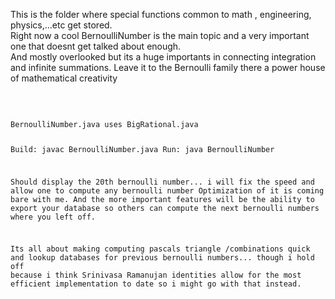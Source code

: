 This is the folder where special functions common to math , engineering, physics,...etc get stored.
<br>
Right now a cool BernoulliNumber is the main topic and a very important one that doesnt get talked about enough.
<br>
And mostly overlooked but its a huge importants in connecting integration and infinite summations.
Leave it to the Bernoulli family there a power house of mathematical creativity

<br>
<pre>
<code>
BernoulliNumber.java uses BigRational.java

Build: 
javac BernoulliNumber.java
Run:
java BernoulliNumber

Should display the 20th bernoulli number... i will fix the speed and allow one to compute any bernoulli number
Optimization of it is coming bare with me. And the more important features will be the ability to export your database so
others can compute the next bernoulli numbers where you left off.

Its all about making computing pascals triangle /combinations quick and lookup databases for previous bernoulli numbers... though i hold off because i think 
Srinivasa Ramanujan identities allow for the most efficient implementation to date so i might go with that instead.

</code>
</pre>
